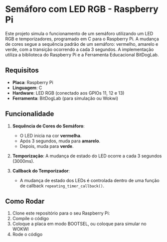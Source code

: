# Semáforo com LED RGB - Raspberry Pi

Este projeto simula o funcionamento de um semáforo utilizando um LED RGB e temporizadores, programado em C para o Raspberry Pi. A mudança de cores segue a sequência padrão de um semáforo: vermelho, amarelo e verde, com a transição ocorrendo a cada 3 segundos. A implementação utiliza a biblioteca do Raspberry Pi e a Ferramenta Educacional BitDogLab.

## Requisitos

- **Placa**: Raspberry Pi
- **Linguagem**: C
- **Hardware**: LED RGB (conectado aos GPIOs 11, 12 e 13)
- **Ferramenta**: BitDogLab (para simulação ou Wokwi)

## Funcionalidade

1. **Sequência de Cores do Semáforo**: 
   - O LED inicia na cor **vermelha**.
   - Após 3 segundos, muda para **amarelo**.
   - Depois, muda para **verde**.
   
2. **Temporização**: A mudança de estado do LED ocorre a cada 3 segundos (3000ms).

3. **Callback do Temporizador**: 
   - A mudança de estado dos LEDs é controlada dentro de uma função de callback `repeating_timer_callback()`.


## Como Rodar

1. Clone este repositório para o seu Raspberry Pi:
2. Compile o código
3. Coloque a placa em modo BOOTSEL, ou coloque para simular no WOKWI
4. Rode o código
